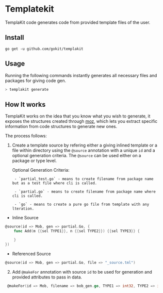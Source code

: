 Templatekit
============
TemplaKit code generates code from provided template files of the user.

## Install

```
go get -u github.com/gokit/templakit
```

## Usage

Running the following commands instantly generates all necessary files and packages for giving code gen.

```go
> templakit generate
```

## How It works

TemplaKit works on the idea that you know what you wish to generate, it exposes the structures created through [moz](github.com/influx6/moz), which 
lets you extract specific information from code structures to generate new ones.

The process follows:

1. Create a template source by refering either a giving inlined template or a file within directory using the `@source` annotation with a unique `id` and a optional generation criteria. The `@source` can be used either on a package or type level.

    Optional Generation Criteria:

        - `partial_test.go` - means to create filename from package name but as a test file where cli is called.

        - `partial.go` - means to create filename from package name where cli is called.

        - `go` - means to create a pure go file from template with any lteration.

- Inline Source

```go
@source(id => Mob, gen => partial.Go, {
    func Add(m {{sel TYPE1}}, n {{sel TYPE2}}) {{sel TYPE3}} {

    }
})
```

- Referenced Source

```go
@source(id => Mob, gen => partial.Go, file => "_source.tml")
```

2. Add `@makeFor` annotation with source `id` to be used for generation and provided attributes to pass in data.

```go
 @makeFor(id => Mob, filename => bob_gen.go, TYPE1 => int32, TYPE2 => int32, TYPE3 => int64)
```

